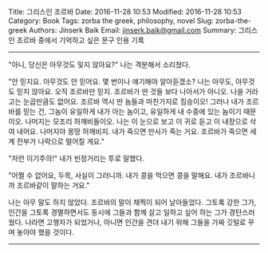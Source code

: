Title: 그리스인 조르바
Date: 2016-11-28 10:53
Modified: 2016-11-28 10:53
Category: Book
Tags: zorba the greek, philosophy, novel
Slug: zorba-the-greek
Authors: Jinserk Baik
Email:  jinserk.baik@gmail.com
Summary: 그리스인 조르바 중에서 기억하고 싶은 문구 인용 기록

---

"아니, 당신은 아무것도 및지 않아요?" 나는 격분해서 소리쳤다.

"안 믿지요. 아무것도 안 믿어요. 몇 번이나 얘기해야 알아듣겠소?
나는 아무도, 아무것도 믿지 않아요. 오직 조르바만 믿지. 조르바가 딴 것들 보다 나아서가 아니오.
나을 거라고는 눈곱만큼도 없어요. 조르바 역시 딴 놈들과 마찬가지로 짐승이오! 
그러나 내가 조르바를 믿는 건, 그놈이 유일하게 내가 아는 놈이고, 유일하게
내 수중에 있는 놈이기 때문이오. 나머지는 모조리 허깨비들이오. 나는 이 눈으로 보고
이 귀로 듣고 이 내장으로 삭여 내어요. 나머지야 몽땅 허깨비지. 내가 죽으면 만사가 죽는 거요.
조르바가 죽으면 세계 전부가 나락으로 떨어질 게요."

"저런 이기주의!" 내가 빈정거리는 투로 말했다.

"어쩔 수 없어요, 두목, 사실이 그러니까. 내가 콩을 먹으면 콩을 말해요.
내가 조르바니까 조르바같이 말하는 거요."

나는 아무 말도 하지 않았다. 조르바의 말이 채찍이 되어 날아들었다. 그토록 강한 그가,
인간을 그토록 경멸하면서도 동시에 그들과 함께 살고 일하고 싶어 하는 그가 경탄스러웠다.
나라면 고행자가 되었거나, 아니면 인간을 견뎌 내기 위해 그들을 가짜 깃털로 꾸며 놓아야 했을 것이다.


---

